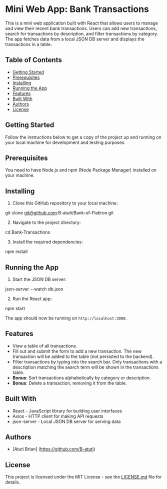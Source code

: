 # Mini Web App: Bank Transactions

This is a mini web application built with React that allows users to manage and view their recent bank transactions. Users can add new transactions, search for transactions by description, and filter transactions by category. The app fetches data from a local JSON DB server and displays the transactions in a table.

## Table of Contents

- [Getting Started](#getting-started)
- [Prerequisites](#prerequisites)
- [Installing](#installing)
- [Running the App](#running-the-app)
- [Features](#features)
- [Built With](#built-with)
- [Authors](#authors)
- [License](#license)

## Getting Started

Follow the instructions below to get a copy of the project up and running on your local machine for development and testing purposes.

## Prerequisites

You need to have Node.js and npm (Node Package Manager) installed on your machine.

## Installing

1. Clone this GitHub repository to your local machine:

  git clone git@github.com:B-atuti/Bank-of-Flatiron.git

2. Navigate to the project directory:

  cd Bank-Transactions


3. Install the required dependencies:

  npm install


## Running the App

1. Start the JSON DB server:

json-server --watch db.json


2. Run the React app:

npm start

The app should now be running on `http://localhost:3000`.

## Features

- View a table of all transactions.
- Fill out and submit the form to add a new transaction. The new transaction will be added to the table (not persisted to the backend).
- Filter transactions by typing into the search bar. Only transactions with a description matching the search term will be shown in the transactions table.
- **Bonus**: Sort transactions alphabetically by category or description.
- **Bonus**: Delete a transaction, removing it from the table.

## Built With

- React - JavaScript library for building user interfaces
- Axios - HTTP client for making API requests
- json-server - Local JSON DB server for serving data

## Authors

- [Atuti Brian] (https://github.com/B-atuti) 

## License

This project is licensed under the MIT License - see the [LICENSE.md](LICENSE.md) file for details.


